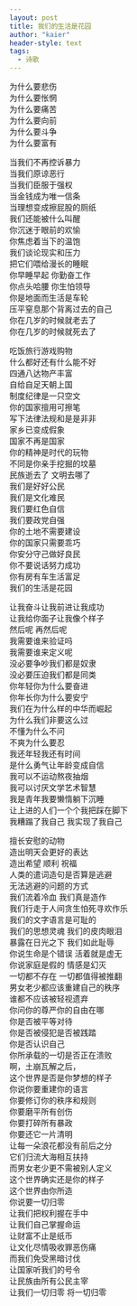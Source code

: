 ```yaml
---
layout: post
title: 我们的生活是花园 
author: "kaier"
header-style: text
tags:
  - 诗歌
---
```



为什么要悲伤   
为什么要怅惘   
为什么要痛苦   
为什么要向前   
为什么要斗争   
为什么要富有   
   
当我们不再控诉暴力   
当我们原谅恶行   
当我们臣服于强权   
当金钱成为唯一信条   
当理想变成擦屁股的厕纸   
我们还能被什么叫醒   
你沉迷于眼前的欢愉   
你焦虑着当下的温饱   
我们谈论现实和压力   
把它们喂给漫长的睡眠      
你早睡早起 你勤奋工作   
你点头哈腰 你生怕领导   
你是地面而生活是车轮   
压平窒息那个背离过去的自己   
你在几岁的时候就老去了   
你在几岁的时候就死去了   
   
吃饭旅行游戏购物   
什么都好还有什么能不好   
四通八达物产丰富   
自给自足天朝上国   
制度纪律是一只空文   
你的国家擅用可擦笔   
写下法律法规和是是非非   
家乡已变成假象   
国家不再是国家   
你的精神是时代的玩物   
不同是你亲手挖掘的坟墓   
民族逝去了 文明去哪了   
我们是好好公民   
我们是文化难民   
我们要红色自信   
我们要政党自强   
你的土地不需要建设   
你的国家只需要乖巧   
你安分守己做好良民   
你不要说话努力成功   
你有房有车生活富足   
我们的生活是花园   
   
让我奋斗让我前进让我成功   
让我给你面子让我像个样子   
然后呢 再然后呢   
我需要谁来验证吗   
我需要谁来定义呢   
没必要争吵我们都是奴隶   
没必要压迫我们都是同类   
你年轻你为什么要奋进   
你年长你为什么要安宁   
我们在为什么样的中华而崛起   
为什么我们非要这么过   
不懂为什么不问   
不爽为什么要忍   
我还年轻我还有时间   
是什么勇气让年龄变成自信   
我可以不运动熬夜抽烟   
我可以讨厌文学艺术智慧   
我是青年我要懒惰躺下沉睡   
让上进的人们一个个我把踩在脚下   
我糟蹋了我自己 我实现了我自己   
   
擅长安慰的动物   
造出明天会更好的表达   
造出希望 顺利 祝福   
人类的遣词造句是否算是逃避   
无法逃避的问题的方式   
我们流着冷血 我们真是造作   
我们行走于人间贪生怕死寻欢作乐   
我们的文字语言是可耻的   
我们的思想灵魂 我们的皮肉眼泪   
暴露在日光之下 我们如此耻辱   
你说生命是个错误 活着就是虚无   
你说家庭是假的 情感是幻灭   
一切都不存在 一切都值得被推翻   
男女老少都应该重建自己的秩序   
谁都不应该被轻视遗弃   
你问你的尊严你的自由在哪   
你是否被平等对待   
你是否被侵犯是否被践踏   
你是否认识自己   
你所承载的一切是否正在溃败   
啊，土崩瓦解之后，   
这个世界是否是你梦想的样子   
你说你要重建你的语言   
你要修订你的秩序和规则   
你要磨平所有创伤   
你要打碎所有暴政   
你要还它一片清明   
让每一朵浪花都没有前后之分   
它们归流大海相互扶持   
而男女老少更不需被别人定义   
这个世界确实还是你的样子   
这个世界由你所造   
你说要一切归零   
让我们把权利握在手中   
让我们自己掌握命运   
让财富不止是纸币   
让文化尽情吸收罪恶伤痛   
而我们免受黑暗讨伐   
让国家听我们的号令   
让民族由所有公民主宰   
让我们一切归零 将一切归零
